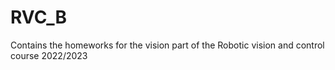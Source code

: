 # RVC_B
Contains the homeworks for the vision part of the Robotic vision and control course 2022/2023
